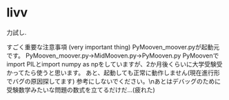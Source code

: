 # livv
力試し.

すごく重要な注意事項 (very important thing)
PyMooven_moover.pyが起動元です。
PyMooven_moover.py→MidMooven.py→PyMooven.py
PyMoovenでimport PILとimport numpy as npをしていますが、2か月後くらいに大学受験受かってたら使うと思います。
あと、起動しても正常に動作しません(現在進行形でバグの原因探してます)
参考にしないでください。\nあとはデバッグのために受験数学みたいな問題の数式を立てるだけだ…(疲れた)

